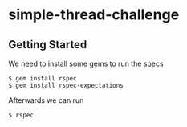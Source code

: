 # simple-thread-challenge

## Getting Started

We need to install some gems to run the specs
```
$ gem install rspec
$ gem install rspec-expectations
```

Afterwards we can run
```
$ rspec
```
